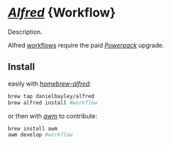 _[Alfred]_ {Workflow}
=====================
Description.

Alfred [workflows] require the paid _[Powerpack]_ upgrade.

Install
-------
easily with _[homebrew-alfred]_:
~~~ sh
brew tap danielbayley/alfred
brew alfred install #workflow
~~~
or then with _[awm]_ to contribute:
~~~ sh
brew install awm
awm develop #workflow
~~~

[alfred]:           http://alfredapp.com
[powerpack]:        https://alfredapp.com/powerpack
[workflows]:        http://alfredapp.com/workflows

[homebrew-alfred]:  https://github.com/danielbayley/homebrew-alfred
[awm]:              https://github.com/danielbayley/awm
